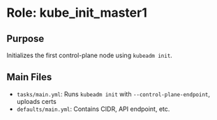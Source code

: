 # Role: kube_init_master1

## Purpose
Initializes the first control-plane node using `kubeadm init`.

## Main Files
- `tasks/main.yml`: Runs `kubeadm init` with `--control-plane-endpoint`, uploads certs
- `defaults/main.yml`: Contains CIDR, API endpoint, etc.

